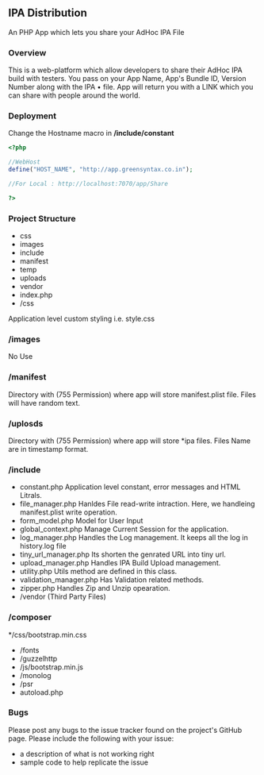 ## IPA Distribution

An PHP App which lets you share your AdHoc IPA File

### Overview

This is a web-platform which allow developers to share their AdHoc IPA build with testers. You pass on your App Name, App's Bundle ID, Version Number along with the IPA • file. App will return you with a LINK which you can share with people around the world.

### Deployment
Change the Hostname macro in **/include/constant**
```php
<?php

//WebHost
define("HOST_NAME", "http://app.greensyntax.co.in");

//For Local : http://localhost:7070/app/Share

?>
```

### Project Structure

* css
* images
* include
* manifest
* temp
* uploads
* vendor
* index.php
* /css

Application level custom styling i.e. style.css

### /images

No Use

### /manifest

Directory with (755 Permission) where app will store manifest.plist file. Files will have random text.

### /uplosds

Directory with (755 Permission) where app will store *ipa files. Files Name are in timestamp format.

### /include

* constant.php  Application level constant, error messages and HTML Litrals.
* file_manager.php Hanldes File read-write intraction. Here, we handleing manifest.plist write operation.
* form_model.php Model for User Input
* global_context.php Manage Current Session for the application.
* log_manager.php Handles the Log management. It keeps all the log in history.log file
* tiny_url_manager.php Its shorten the genrated URL into tiny url.
* upload_manager.php  Handles IPA Build Upload management.
* utility.php Utils method are defined in this class.
* validation_manager.php  Has Validation related methods.
* zipper.php  Handles Zip and Unzip opearation.
* /vendor (Third Party Files)

### /composer
*/css/bootstrap.min.css
* /fonts
* /guzzelhttp
* /js/bootstrap.min.js
* /monolog
* /psr
* autoload.php

### Bugs
Please post any bugs to the issue tracker found on the project's GitHub page.
Please include the following with your issue:
* a description of what is not working right
* sample code to help replicate the issue
